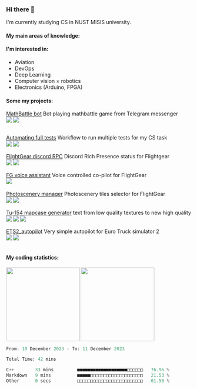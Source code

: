 ### Hi there 👋
I'm currently studying CS in NUST MISIS university.
  
#### My main areas of knowledge:


#### I'm interested in:
- Aviation
- DevOps
- Deep Learning
- Computer vision × robotics
- Electronics (Arduino, FPGA)

#### Some my projects:
[MathBattle bot](https://github.com/rdinit/mathbattle_bot) Bot playing mathbattle game from Telegram messenger<br>
<img align="left" src="https://img.shields.io/badge/opencv-%230d1117?style=for-the-badge&logo=opencv"><img align="left" src="https://img.shields.io/badge/pytorch-%230d1117?style=for-the-badge&logo=pytorch">
<br><br>

[Automating full tests](https://github.com/rdinit/automating_full_tests) Workflow to run multiple tests for my CS task <br>
<img align="left" src="https://img.shields.io/badge/cmake-%230d1117?style=for-the-badge&logo=cmake
"><img align="left" src="https://img.shields.io/badge/gh%20actions-%230d1117?style=for-the-badge&logo=github%20actions">
<br><br>
[FlightGear discord RPC](https://github.com/rdinit/flightgear_discord_RPC) Discord Rich Presence status for Flightgear <br>
<img align="left" src="https://img.shields.io/badge/gh%20actions-%230d1117?style=for-the-badge&logo=github%20actions"><img align="left" src="https://img.shields.io/badge/pypresence-%230d1117?style=for-the-badge&logo=discord">
<br><br>
[FG voice assistant](https://github.com/rdinit/fg_voice_assistant) Voice controlled co-pilot for FlightGear <br>
<img align="left" src="https://img.shields.io/badge/pyttsx-%230d1117?style=for-the-badge&logo=python">
<br><br>
[Photoscenery manager](https://rdinit.github.io/photoscenery-manager/) Photoscenery tiles selector for FlightGear <br>
<img align="left" src="https://img.shields.io/badge/github%20pages-%230d1117?style=for-the-badge&logo=github%20pages"><img align="left" src="https://img.shields.io/badge/leaflet-%230d1117?style=for-the-badge&logo=leaflet">
<br><br>
[Tu-154 mapcase generator](https://github.com/rdinit/tu_154_mapcase_generator) text from low quality textures to new high quality <br>
<img align="left" src="https://img.shields.io/badge/opencv-%230d1117?style=for-the-badge&logo=opencv"><img align="left" src="https://img.shields.io/badge/pillow-%230d1117?style=for-the-badge&logo=python"><img align="left" src="https://img.shields.io/badge/pytesseract-%230d1117?style=for-the-badge&logo=python">
<br><br>
[ETS2_autopilot](https://github.com/rdinit/ets2_autopilot) Very simple autopilot for Euro Truck simulator 2 <br>
<img align="left" src="https://img.shields.io/badge/opencv-%230d1117?style=for-the-badge&logo=opencv"><img align="left" src="https://img.shields.io/badge/tensorflow-%230d1117?style=for-the-badge&logo=tensorflow">
<br><br>

#### My coding statistics:

<img height=200 align="left" src="https://github-readme-stats.vercel.app/api?username=rdinit&show_icons=true&theme=transparent&line_height=24&custom_title=rdinit%27s+GitHub+Stats&card_width=320" />
<img height=200 align="" src="https://github-readme-stats.vercel.app/api/top-langs/?username=rdinit&theme=transparent&layout=compact&langs_count=8&card_width=320" />

<!--START_SECTION:waka-->

```python
From: 10 December 2023 - To: 11 December 2023

Total Time: 42 mins

C++        33 mins         ■■■■■■■■■■■■■■■■■■■□□□□□□   76.96 %
Markdown   9 mins          ■■■■■□□□□□□□□□□□□□□□□□□□□   21.53 %
Other      0 secs          □□□□□□□□□□□□□□□□□□□□□□□□□   01.50 %
```

<!--END_SECTION:waka-->

